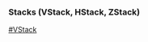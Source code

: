 ### Stacks (VStack, HStack, ZStack)

[#VStack](https://github.com/John-Mark01/learning-swift/blob/9e6adac905ae960b697b317d26284243d90a4909/VStack.md)
